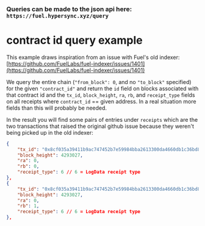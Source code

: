 ### Queries can be made to the json api here: `https://fuel.hypersync.xyz/query`

# contract id query example
This example draws inspiration from an issue with Fuel's old indexer: [https://github.com/FuelLabs/fuel-indexer/issues/1401](https://github.com/FuelLabs/fuel-indexer/issues/1401)

We query the entire chain (`"from_block": 0`, and no `"to_block"` specified) for the given `"contract_id"` and return the `id` field on blocks associated with that contract id and the `tx_id`, `block_height`, `ra`, `rb`, and `receipt_type` fields on all receipts where `contract_id` == given address.  In a real situation more fields than this will probably be needed.

In the result you will find some pairs of entries under `receipts` which are the two transactions that raised the original github issue because they weren't being picked up in the old indexer:

```json
{
    "tx_id": "0x8cf035a39411b9ac747452b7e59984bba2613300da4660db1c36bd8985bd9b4e",
    "block_height": 4293027,
    "ra": 0,
    "rb": 0,
    "receipt_type": 6 // 6 = LogData receipt type
},
{
    "tx_id": "0x8cf035a39411b9ac747452b7e59984bba2613300da4660db1c36bd8985bd9b4e",
    "block_height": 4293027,
    "ra": 0,
    "rb": 1,
    "receipt_type": 6 // 6 = LogData receipt type
},
```